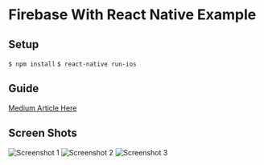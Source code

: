 # Firebase With React Native Example

## Setup
`$ npm install`
`$ react-native run-ios`

## Guide
[Medium Article Here](https://medium.com/@jamesmarino)

## Screen Shots

![Screenshot 1](http://i.imgur.com/bFKhOga.png "Screenshot 1")
![Screenshot 2](http://i.imgur.com/Y4WS7b0.png "Screenshot 2")
![Screenshot 3](http://i.imgur.com/nXPK3hG.png "Screenshot 3")
